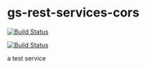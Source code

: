 # gs-rest-services-cors
[![Build Status](https://travis-ci.org/DaTrollMon/gs-rest-services-cors.svg?branch=master)](https://travis-ci.org/DaTrollMon/gs-rest-services-cors)

[![Build Status](https://semaphoreci.com/api/v1/bbucher/gs-rest-services-cors/branches/master/badge.svg)](https://semaphoreci.com/bbucher/gs-rest-services-cors)

a test service
